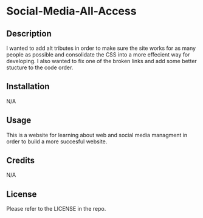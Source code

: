# Social-Media-All-Access

## Description

I wanted to add alt tributes in order to make sure the site works for as many people as possible and consolidate the CSS into a more effecient way for developing. I also wanted to fix one of the broken links and add some better stucture to the code order. 


## Installation

N/A

## Usage

This is a website for learning about web and social media managment in order to build a more succesful website. 



## Credits

N/A

## License

Please refer to the LICENSE in the repo.
